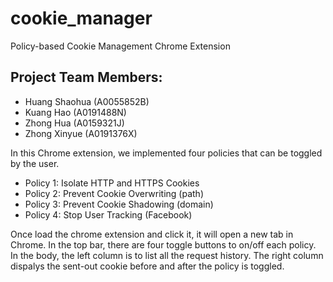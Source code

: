# cookie_manager
Policy-based Cookie Management Chrome Extension

## Project Team Members: 
- Huang Shaohua (A0055852B)
- Kuang Hao (A0191488N)
- Zhong Hua (A0159321J)
- Zhong Xinyue (A0191376X)

In this Chrome extension, we implemented four policies that can be toggled by the user. 

- Policy 1: Isolate HTTP and HTTPS Cookies
- Policy 2: Prevent Cookie Overwriting (path)
- Policy 3: Prevent Cookie Shadowing (domain)
- Policy 4: Stop User Tracking (Facebook)

Once load the chrome extension and click it, it will open a new tab in Chrome.
In the top bar, there are four toggle buttons to on/off each policy. 
In the body, the left column is to list all the request history. 
The right column dispalys the sent-out cookie before and after the policy is toggled.  
